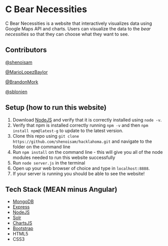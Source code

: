 # C Bear Necessities

C Bear Necessities is a website that interactively visualizes data using Google Maps API and charts. Users can visualize the data to the *bear necessities* so that they can choose what they want to see.

## Contributors
 [@shenoisam](https://github.com/shenoisam)
 
 [@MarioLopezBaylor](https://github.com/MarioLopezBaylor)
 
 [@BrandonMork](https://github.com/BrandonMork)
 
 [@sblonien](https://github.com/sblonien)

## Setup (how to run this website)
1. Download [NodeJS](https://nodejs.org/en) and verify that it is correctly installed using ```node -v```.
2. Verify that npm is installed correctly running ```npm -v``` and then ```npm install npm@latest-g``` to update to the latest version.
3. Clone this repo using ```git clone https://github.com/shenoisam/hacklahoma.git``` and navigate to the folder on the command line
4. Run ```npm install``` on the command line - this will give you all of the node modules needed to run this website successfully
5. Run ```node server.js``` in the terminal 
6. Open up your web browser of choice and type in ```localhost:8888```. 
7. If your server is running you should be able to see the website!


## Tech Stack (MEAN minus Angular)
- [MongoDB](https://www.mongodb.com)
- [Express](https://expressjs.com)
- [NodeJS](https://nodejs.org/en)
- [Solr](http://lucene.apache.org/solr/)
- [ChartsJS](http://www.chartjs.org/)
- [Bootstrap](https://getbootstrap.com/docs/3.3/javascript/)
- HTML5
- CSS3